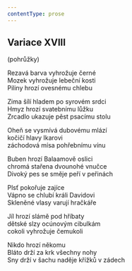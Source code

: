 ```yaml
---
contentType: prose
---
```


## Variace XVIII  
(pohrůžky)

Rezavá barva vyhrožuje černé  
Mozek vyhrožuje lebeční kosti  
Piliny hrozí ovesnému chlebu

Zima šílí hladem po syrovém srdci  
Hmyz hrozí svatebnímu lůžku  
Zrcadlo ukazuje pěst psacímu stolu

Oheň se vysmívá dubovému mlází  
kočičí hlavy Ikarovi  
záchodová mísa pohřebnímu vínu

Buben hrozí Balaamově oslici  
chromá stařena dvounohé vnučce  
Divoký pes se směje peří v peřinách

Plsť pokořuje zajíce  
Vápno se chlubí králi Davidovi  
Skleněné vlasy varují hračkáře

Jíl hrozí slámě pod hříbaty  
dětské slzy ocúnovým cibulkám  
cokoli vyhrožuje čemukoli

Nikdo hrozí někomu  
Bláto drží za krk všechny nohy  
Sny drží v šachu naděje křížků v zádech
